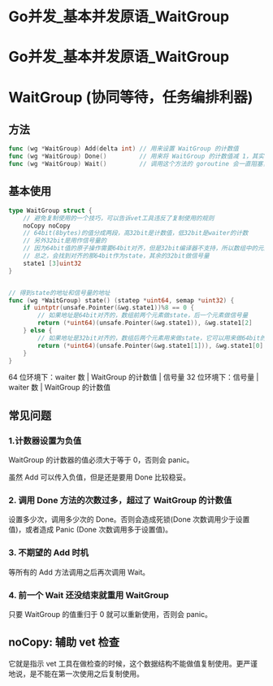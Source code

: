 # Go并发_基本并发原语_WaitGroup


# Go并发_基本并发原语_WaitGroup

# WaitGroup (协同等待，任务编排利器)

## 方法

```go
func (wg *WaitGroup) Add(delta int) // 用来设置 WaitGroup 的计数值
func (wg *WaitGroup) Done()         // 用来将 WaitGroup 的计数值减 1，其实就是调用了 Add(-1)
func (wg *WaitGroup) Wait()         // 调用这个方法的 goroutine 会一直阻塞，直到 WaitGroup 的计数值变为 0
```

## 基本使用

```go
type WaitGroup struct {
    // 避免复制使用的一个技巧，可以告诉vet工具违反了复制使用的规则
    noCopy noCopy
    // 64bit(8bytes)的值分成两段，高32bit是计数值，低32bit是waiter的计数
    // 另外32bit是用作信号量的
    // 因为64bit值的原子操作需要64bit对齐，但是32bit编译器不支持，所以数组中的元素在不同的架构中不一样，具体处理看下面的方法
    // 总之，会找到对齐的那64bit作为state，其余的32bit做信号量
    state1 [3]uint32
}


// 得到state的地址和信号量的地址
func (wg *WaitGroup) state() (statep *uint64, semap *uint32) {
    if uintptr(unsafe.Pointer(&wg.state1))%8 == 0 {
        // 如果地址是64bit对齐的，数组前两个元素做state，后一个元素做信号量
        return (*uint64)(unsafe.Pointer(&wg.state1)), &wg.state1[2]
    } else {
        // 如果地址是32bit对齐的，数组后两个元素用来做state，它可以用来做64bit的原子操作，第一个元素32bit用来做信号量
        return (*uint64)(unsafe.Pointer(&wg.state1[1])), &wg.state1[0]
    }
}
```

64 位环境下：waiter 数 | WaitGroup 的计数值 | 信号量
32 位环境下：信号量 | waiter 数 | WaitGroup 的计数值

## 常见问题

### 1.计数器设置为负值

WaitGroup 的计数器的值必须大于等于 0，否则会 panic。

虽然 Add 可以传入负值，但是还是要用 Done 比较稳妥。

### 2. 调用 Done 方法的次数过多，超过了 WaitGroup 的计数值

设置多少次，调用多少次的 Done。否则会造成死锁(Done 次数调用少于设置值)，或者造成 Panic (Done 次数调用多于设置值)。

### 3. 不期望的 Add 时机

等所有的 Add 方法调用之后再次调用 Wait。

### 4. 前一个 Wait 还没结束就重用 WaitGroup

只要 WaitGroup 的值重归于 0 就可以重新使用，否则会 panic。

## noCopy: 辅助 vet 检查

它就是指示 vet 工具在做检查的时候，这个数据结构不能做值复制使用。更严谨地说，是不能在第一次使用之后复制使用。
